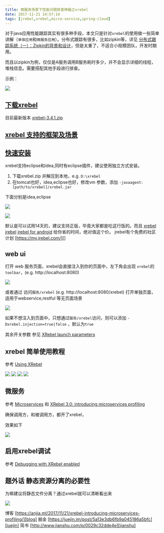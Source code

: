 ```yaml
---
title: 微服务场景下性能问题排查神器之xrebel
date: 2017-11-21 14:57:14
tags: [jrebel,xrebel,micro-service,spring-cloud]
---
```


对于java应用性能跟踪其实有很多种手段，本文只是针对`xrebel`的使用做一些简单讲解（`单体应用`和`微服务应用`）。分布式跟踪有很多，比如zipkin等，详见 [分布式跟踪系统（一）：Zipkin的背景和设计][]，但是太重了，不适合小规模团队，开发时期用。

而且以zipkin为例，仅仅是A服务调用B服务耗时多少，并不会显示详细的线程，堆栈信息。需要搭配其他手段进行排查。

示例：

![](http://ww1.sinaimg.cn/large/afaffa71ly1flpr6fphdbj21h10q30xi.jpg)

<!--more-->

## [下载xrebel][]

目前最新版本 [xrebel-3.4.1.zip][]

## [xrebel 支持的框架及场景][Xrebel支持的框架及场景]


## [快速安装][]

xrebel支持eclipse和idea,同时有eclipse插件，建议使用独立方式安装。

1. 下载xrebel.zip 并解压到本地，e.g. `D:\xrebel`
2. 在tomcat也好，idea,eclipse也好，修改vm 参数，添加 `-javaagent:[path/to/xrebel]/xrebel.jar`

下面分别是idea,eclipse

![](http://ww1.sinaimg.cn/large/afaffa71ly1flpqqhxvfhj20jd0moaat.jpg)

![](http://ww1.sinaimg.cn/large/afaffa71ly1flpqqhyux0j20wq0spmz7.jpg)

默认是可以试用14天的，建议支持正版，毕竟大家都是吃这行饭的。而且 [xrebel][] [jrebel][] [jrebel for android][JrebelForAndroid] 给你省的时间，绝对值这个价。 jrebel有个免费的社区计划 [https://my.jrebel.com/][]

## web ui

打开 web 服务页面，xrebel会直接注入到你的页面中，左下角会出现 `xrebel`的`toolbar`，(e.g. http://localhost:8080)

![](http://ww1.sinaimg.cn/large/afaffa71ly1flpqswphn4j20220bqjrc.jpg)

或者通过 访问`服务/xrebel` (e.g. http://localhost:8080/xrebel) 打开单独页面，适用于webservice,restful 等无页面场景

![](http://ww1.sinaimg.cn/large/afaffa71ly1flpqvgh2muj20md0f23z9.jpg)

如果不想注入到页面中，只想通过`服务/xrebel`访问，则可以添加 `-Dxrebel.injection=true|false` ，默认为`true`

其余开关参数 参见  [XRebel launch parameters][XrebelLaunchParameters]


## xrebel 简单使用教程

参考 [Using XRebel][UsingXrebel]

![](http://ww1.sinaimg.cn/large/afaffa71ly1flprxem5gdj20tq0h3tc1.jpg)
![](http://ww1.sinaimg.cn/large/afaffa71ly1flprxekmsfj20wx0h3jua.jpg)
![](http://ww1.sinaimg.cn/large/afaffa71ly1flprxeljmhj20tt0h3wg0.jpg)
![](http://ww1.sinaimg.cn/large/afaffa71ly1flprxelpxkj20th0h10vd.jpg)

## 微服务

参考 [Microservices][] 和 [XRebel 3.0: introducing microservices profiling][Xrebel3.0:IntroducingMicroservices] 

确保调用方，和被调用方，都开了xrebel，

效果如下

![](http://ww1.sinaimg.cn/large/afaffa71ly1flpr6fphdbj21h10q30xi.jpg)


## 启用xrebel调试

参考 [Debugging with XRebel enabled][DebuggingWithXrebelEnabled]


## 题外话 静态资源分离的必要性

为嘛建议将静态文件分离？通过xrebel就可以清晰看出来

![](http://ww1.sinaimg.cn/large/afaffa71ly1flprzm06cej20lo09iq3n.jpg)


博客 [https://anjia.ml/2017/11/21/xrebel-introducing-microservices-profiling/][blog]
掘金 [https://juejin.im/post/5a13e3db6fb9a045186a5bfc][juejin]
简书 [http://www.jianshu.com/p/0029c32dde4e][jianshu]


[blog]: https://anjia.ml/2017/11/21/xrebel-introducing-microservices-profiling/
[juejin]: https://juejin.im/post/5a13e3db6fb9a045186a5bfc
[jianshu]: http://www.jianshu.com/p/0029c32dde4e
[分布式跟踪系统（一）：Zipkin的背景和设计]: http://manzhizhen.iteye.com/blog/2348175
[下载xrebel]: https://zeroturnaround.com/software/xrebel/download/
[xrebel-3.4.1.zip]: https://zeroturnaround.com/software/xrebel/download/thank-you/?file=xrebel/releases/xrebel-3.4.1.zip
[Xrebel支持的框架及场景]: http://manuals.zeroturnaround.com/xrebel/support/index.html#
[快速安装]: https://zeroturnaround.com/software/xrebel/quick-start/
[XrebelLaunchParameters]: http://manuals.zeroturnaround.com/xrebel/use/advanced.html#xrebel-launch-parameters
[Microservices]: http://manuals.zeroturnaround.com/xrebel/use/advanced.html#microservices
[Xrebel3.0:IntroducingMicroservices]: https://zeroturnaround.com/rebellabs/xrebel-3-0-introducing-microservices-profiling/
[UsingXrebel]: http://manuals.zeroturnaround.com/xrebel/use/index.html#
[jrebel]: https://zeroturnaround.com/software/jrebel/
[JrebelForAndroid]: https://zeroturnaround.com/software/jrebel-for-android/
[xrebel]: https://zeroturnaround.com/software/xrebel/
[https://my.jrebel.com/]: https://my.jrebel.com/
[DebuggingWithXrebelEnabled]: http://manuals.zeroturnaround.com/xrebel/use/advanced.html#debugging-with-xrebel-enabled

